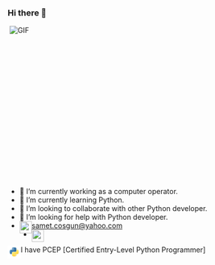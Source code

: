 ### Hi there 👋

<img align="right" alt="GIF" src="https://forumsmile.net/u/2/8/6/286bb348000aecc59286d74ac3eefa31.gif?raw=true" width="500" height="320" />

- 🔭 I’m currently working as a computer operator.
- 🌱 I’m currently learning Python.
- 👯  I’m looking to collaborate with other Python developer.
- 🤔 I’m looking for help with Python developer.
- <img align="left" height="24" width="24" src="https://cdn.jsdelivr.net/npm/simple-icons@v4/icons/gmail.svg" /> samet.cosgun@yahoo.com
- <img align="left" height="24" width="24" src="https://upload.wikimedia.org/wikipedia/en/thumb/6/6c/Chess.com_logo_(2020).svg/1280px-Chess.com_logo_(2020).svg.png" /> 


<img align="left" alt="Python" width="26px" src="https://raw.githubusercontent.com/github/explore/cebd63002168a05a6a642f309227eefeccd92950/topics/python/python.png" /> I have PCEP  [Certified Entry-Level Python Programmer]




